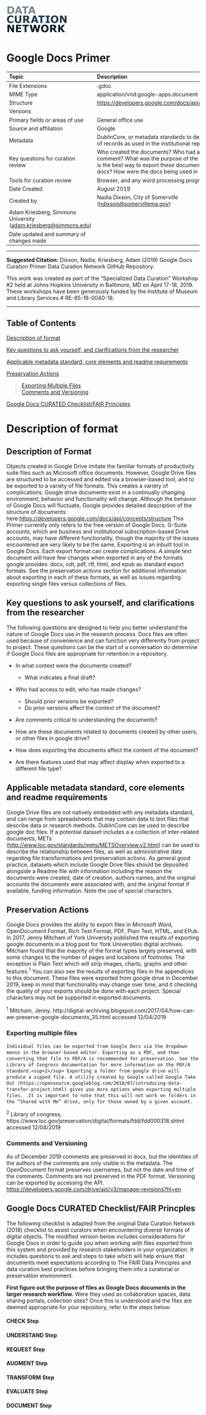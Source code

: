 ![](DCNlogo.png)

# Google Docs Primer

|   Topic   |   Description   |
| :------------- | :------------- |
| File Extensions | .gdoc |
| MIME Type | application/vnd.google-apps.document |
| Structure | https://developers.google.com/docs/api/concepts/structure |
| Versions | |
| Primary fields or areas of use | General office use |
| Source and affiliation | Google |
| Metadata | DublinCore, or metadata standards to describe collections of records as used in the institutional repository. |
| Key questions for curation review | Who created the documents? Who had access to edit and comment?  What was the purpose of the documents?  What is the best way to export these documents from google docs? How were the docs being used in internal workflow? |
| Tools for curation review | Browser, and any word processing program |
| Date Created | August 2019 |
| Created by | Nadia Dixson, City of Somerville (ndixson@somervillema.gov)
Adam Kriesberg, Simmons University (adam.kriesberg@simmons.edu) |
| Date updated and summary of changes made | |

---------------------------------------

**Suggested Citation:** Dixson, Nadia; Kriesberg, Adam (2019) Google Docs Curation Primer Data Curation Network GitHub Repository.

This work was created as part of the “Specialized Data Curation” Workshop #2 held at Johns Hopkins University in Baltimore, MD on April 17-18, 2019. These workshops have been generously funded by the Institute of Museum and Library Services # RE-85-18-0040-18.

-----------------------------------------

## Table of Contents

[Description of format](#description-of-format)

[Key questions to ask yourself, and clarifications from the researcher](#key-questions-to-ask-yourself-and-clarifications-from-the-researcher)

[Applicable metadata standard, core elements and readme requirements](#applicable-metadata-standard-core-elements-and-readme-requirements)

[Preservation Actions](#preservation-actions)
> [Exporting Multiple Files](#exporting-multiple-files) <br> [Comments and Versioning](#comments-and-versioning)

[Google Docs CURATED Checklist/FAIR Principles](#google-docs-curated-Checklistfair-principles)

# Description of format

## Description of Format

Objects created in Google Drive imitate the familiar formats of productivity suite files such as Microsoft office documents. However, Google Drive files are structured to be accessed and edited via a browser-based tool, and to be exported to a variety of file formats. This creates a variety of complications. Google drive documents exist in a continually changing environment; behavior and functionality will change. Although the behavior of Google Docs will fluctuate, Google provides detailed description of the structure of documents here:https://developers.google.com/docs/api/concepts/structure
	This Primer currently only refers to the free version of Google Docs.  G-Suite accounts, which are business and institutional subscription-based Drive accounts, may have different functionality, though the majority of the issues encountered are very likely to be the same. 
Exporting is an inbuilt tool in Google Docs. Each export format can create complications. A simple text document will have few changes when exported in any of the formats google provides: docx, odt, pdf, rtf, html, and epub as standard export formats. See the preservation actions section for additional information about exporting in each of these formats, as well as issues regarding exporting single files versus collections of files.

## Key questions to ask yourself, and clarifications from the researcher

The following questions are designed to help you better understand the nature of Google Docs use in the research process. Docs files are often used because of convenience and can function very differently from project to project. These questions can be the start of a conversation do determine if Google Docs files are appropriate for retention in a repository.

- In what context were the documents created?  
  - What indicates a final draft?
 
- Who had access to edit, who has made changes? 
  - Should prior versions be exported?
  - Do prior versions affect the context of the document?
 
- Are comments critical to understanding the documents?

- How are these documents related to documents created by other users, or other files in google drive?

- How does exporting the documents affect the content of the document?

- Are there features used that may affect display when exported to a different file type?

## Applicable metadata standard, core elements and readme requirements 

Google Drive files are not natively embedded with any metadata standard, and can range from spreadsheets that may contain data to text files that describe data or research methods. DublinCore can be used to describe google doc files. If a potential dataset includes a a collection of inter-related documents, METs (http://www.loc.gov/standards/mets/METSOverview.v2.html) can be used to describe the relationship between files, as well as administrative data regarding file transformations and preservation actions. As general good practice, datasets which include Google Drive files should be deposited alongside a Readme file with information including the reason the documents were created, date of creation, authors names, and the original accounts the documents were associated with, and the original format if available, funding information. Note the use of special characters. 

## Preservation Actions

Google Docs provides the ability to export files in Microsoft Word, OpenDocument Format, Rich Text Format, PDF, Plain Text, HTML, and EPub.  In 2017, Jenny Mitcham of York University published the results of exporting google documents in a blog post for York Universities digital archives. Mitcham found that the majority of the format types largely preserved, with some changes to the number of pages and locations of footnotes. The exception is Plain Text which will strip images, charts, graphs and other features.<sup>1</sup> You can also see the results of exporting files in the appendices to this document.  These files were exported from google drive in December 2019, keep in mind that functionality may change over time, and it checking the quality of your exports should be done with each project. Special characters may not be supported in exported documents.

<p  id="note1"><sup>1</sup> Mitcham, Jenny. http://digital-archiving.blogspot.com/2017/04/how-can-we-preserve-google-documents_35.html accessed 12/04/2019 </p>

### Exporting multiple files

	Individual files can be exported from Google Docs via the dropdown menus in the browser-based editor. Exporting as a PDF, and then converting that file to PDF/A is recommended for preservation. See the Library of Congress documentation for more information on the PDF/A standard.<sup>2</sup> Exporting a folder from google drive will produce a zipped file. A utility created by Google called Google Take Out (https://opensource.googleblog.com/2018/07/introducing-data-transfer-project.html) gives you more options when exporting multiple files.  It is important to note that this will not work on folders in the “Shared with Me” drive, only for those owned by a given account. 

<p id="note1"><sup>2</sup> Library of congress,  https://www.loc.gov/preservation/digital/formats/fdd/fdd000318.shtml accessed 12/04/2019 </p>

### Comments and Versioning

As of December 2019 comments are preserved in docx, but the identities of the authors of the comments are only visible in the metadata. The OpenDocument format preserves usernames, but not the date and time of the comments.  Comments are not preserved in the PDF format. Versioning can be exported by accessing the API. https://developers.google.com/drive/api/v3/manage-revisions?hl=en

## Google Docs CURATED Checklist/FAIR Princples

The following checklist is adapted from the original Data Curation Network (2018) checklist to assist curators when encountering diverse formats of digital objects. The modified version below includes considerations for Google Docs in order to guide you when working with files exported from this system and provided by research stakeholders in your organization. It includes questions to ask and steps to take which will help ensure that documents meet expectations according to The FAIR Data Principles and data curation best practices before bringing them into a curatorial or preservation environment. 

**First figure out the purpose of files as Google Docs documents in the larger research workflow.** Were they used as collaboration spaces, data sharing portals, collection sites? Once this is understood and the files are deemed appropriate for your repository, refer to the steps below:

#### CHECK Step

#### UNDERSTAND Step

#### REQUEST Step

#### AUGMENT Step

#### TRANSFORM Step

#### EVALUATE Step

#### DOCUMENT Step
